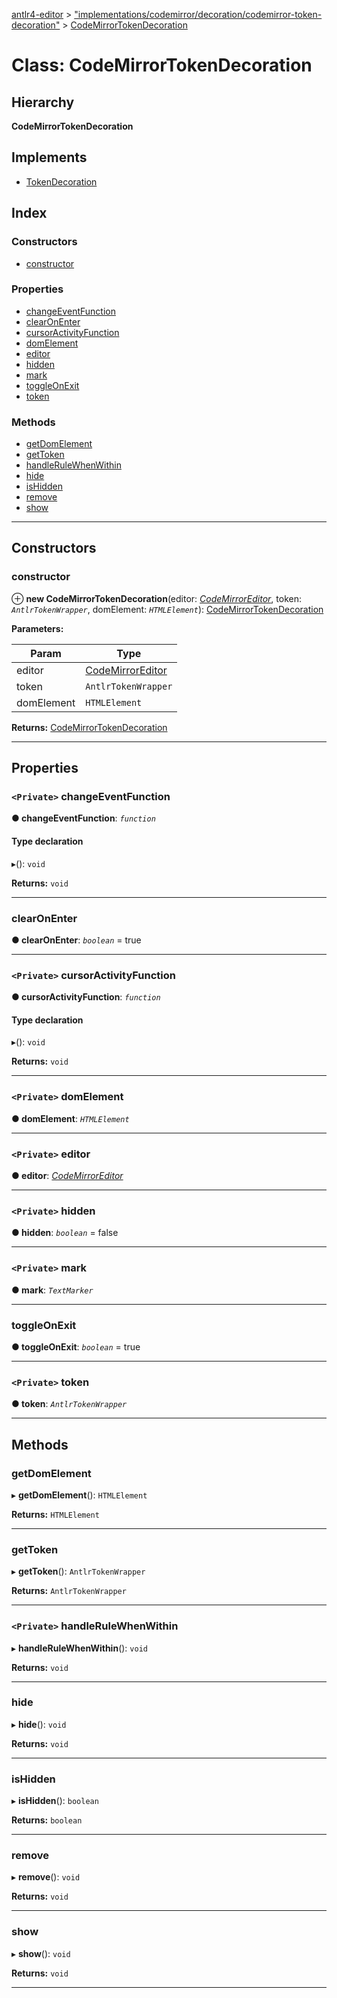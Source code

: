 [antlr4-editor](../README.md) > ["implementations/codemirror/decoration/codemirror-token-decoration"](../modules/_implementations_codemirror_decoration_codemirror_token_decoration_.md) > [CodeMirrorTokenDecoration](../classes/_implementations_codemirror_decoration_codemirror_token_decoration_.codemirrortokendecoration.md)

# Class: CodeMirrorTokenDecoration

## Hierarchy

**CodeMirrorTokenDecoration**

## Implements

* [TokenDecoration](../interfaces/_decoration_token_decoration_.tokendecoration.md)

## Index

### Constructors

* [constructor](_implementations_codemirror_decoration_codemirror_token_decoration_.codemirrortokendecoration.md#constructor)

### Properties

* [changeEventFunction](_implementations_codemirror_decoration_codemirror_token_decoration_.codemirrortokendecoration.md#changeeventfunction)
* [clearOnEnter](_implementations_codemirror_decoration_codemirror_token_decoration_.codemirrortokendecoration.md#clearonenter)
* [cursorActivityFunction](_implementations_codemirror_decoration_codemirror_token_decoration_.codemirrortokendecoration.md#cursoractivityfunction)
* [domElement](_implementations_codemirror_decoration_codemirror_token_decoration_.codemirrortokendecoration.md#domelement)
* [editor](_implementations_codemirror_decoration_codemirror_token_decoration_.codemirrortokendecoration.md#editor)
* [hidden](_implementations_codemirror_decoration_codemirror_token_decoration_.codemirrortokendecoration.md#hidden)
* [mark](_implementations_codemirror_decoration_codemirror_token_decoration_.codemirrortokendecoration.md#mark)
* [toggleOnExit](_implementations_codemirror_decoration_codemirror_token_decoration_.codemirrortokendecoration.md#toggleonexit)
* [token](_implementations_codemirror_decoration_codemirror_token_decoration_.codemirrortokendecoration.md#token)

### Methods

* [getDomElement](_implementations_codemirror_decoration_codemirror_token_decoration_.codemirrortokendecoration.md#getdomelement)
* [getToken](_implementations_codemirror_decoration_codemirror_token_decoration_.codemirrortokendecoration.md#gettoken)
* [handleRuleWhenWithin](_implementations_codemirror_decoration_codemirror_token_decoration_.codemirrortokendecoration.md#handlerulewhenwithin)
* [hide](_implementations_codemirror_decoration_codemirror_token_decoration_.codemirrortokendecoration.md#hide)
* [isHidden](_implementations_codemirror_decoration_codemirror_token_decoration_.codemirrortokendecoration.md#ishidden)
* [remove](_implementations_codemirror_decoration_codemirror_token_decoration_.codemirrortokendecoration.md#remove)
* [show](_implementations_codemirror_decoration_codemirror_token_decoration_.codemirrortokendecoration.md#show)

---

## Constructors

<a id="constructor"></a>

###  constructor

⊕ **new CodeMirrorTokenDecoration**(editor: *[CodeMirrorEditor](_implementations_codemirror_codemirror_editor_.codemirroreditor.md)*, token: *`AntlrTokenWrapper`*, domElement: *`HTMLElement`*): [CodeMirrorTokenDecoration](_implementations_codemirror_decoration_codemirror_token_decoration_.codemirrortokendecoration.md)

**Parameters:**

| Param | Type |
| ------ | ------ |
| editor | [CodeMirrorEditor](_implementations_codemirror_codemirror_editor_.codemirroreditor.md) |
| token | `AntlrTokenWrapper` |
| domElement | `HTMLElement` |

**Returns:** [CodeMirrorTokenDecoration](_implementations_codemirror_decoration_codemirror_token_decoration_.codemirrortokendecoration.md)

___

## Properties

<a id="changeeventfunction"></a>

### `<Private>` changeEventFunction

**● changeEventFunction**: *`function`*

#### Type declaration
▸(): `void`

**Returns:** `void`

___
<a id="clearonenter"></a>

###  clearOnEnter

**● clearOnEnter**: *`boolean`* = true

___
<a id="cursoractivityfunction"></a>

### `<Private>` cursorActivityFunction

**● cursorActivityFunction**: *`function`*

#### Type declaration
▸(): `void`

**Returns:** `void`

___
<a id="domelement"></a>

### `<Private>` domElement

**● domElement**: *`HTMLElement`*

___
<a id="editor"></a>

### `<Private>` editor

**● editor**: *[CodeMirrorEditor](_implementations_codemirror_codemirror_editor_.codemirroreditor.md)*

___
<a id="hidden"></a>

### `<Private>` hidden

**● hidden**: *`boolean`* = false

___
<a id="mark"></a>

### `<Private>` mark

**● mark**: *`TextMarker`*

___
<a id="toggleonexit"></a>

###  toggleOnExit

**● toggleOnExit**: *`boolean`* = true

___
<a id="token"></a>

### `<Private>` token

**● token**: *`AntlrTokenWrapper`*

___

## Methods

<a id="getdomelement"></a>

###  getDomElement

▸ **getDomElement**(): `HTMLElement`

**Returns:** `HTMLElement`

___
<a id="gettoken"></a>

###  getToken

▸ **getToken**(): `AntlrTokenWrapper`

**Returns:** `AntlrTokenWrapper`

___
<a id="handlerulewhenwithin"></a>

### `<Private>` handleRuleWhenWithin

▸ **handleRuleWhenWithin**(): `void`

**Returns:** `void`

___
<a id="hide"></a>

###  hide

▸ **hide**(): `void`

**Returns:** `void`

___
<a id="ishidden"></a>

###  isHidden

▸ **isHidden**(): `boolean`

**Returns:** `boolean`

___
<a id="remove"></a>

###  remove

▸ **remove**(): `void`

**Returns:** `void`

___
<a id="show"></a>

###  show

▸ **show**(): `void`

**Returns:** `void`

___


